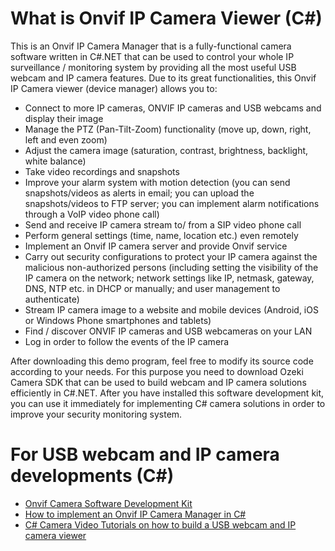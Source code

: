 # What is Onvif IP Camera Viewer (C#) #

This is an Onvif IP Camera Manager that is a fully-functional camera software written in C#.NET that can be used to control your whole IP surveillance / monitoring system by providing all the most useful USB webcam and IP camera features. Due to its great functionalities, this Onvif IP Camera viewer (device manager) allows you to:

* Connect to more IP cameras, ONVIF IP cameras and USB webcams and display their image
* Manage the PTZ (Pan-Tilt-Zoom) functionality (move up, down, right, left and even zoom)
* Adjust the camera image (saturation, contrast, brightness, backlight, white balance)
* Take video recordings and snapshots
* Improve your alarm system with motion detection (you can send snapshots/videos as alerts in email; you can upload the snapshots/videos to FTP server; you can implement alarm notifications through a VoIP video phone call)
* Send and receive IP camera stream to/ from a SIP video phone call
* Perform general settings (time, name, location etc.) even remotely
* Implement an Onvif IP camera server and provide Onvif service
* Carry out security configurations to protect your IP camera against the malicious non-authorized persons (including setting the visibility of the IP camera on the network; network settings like IP, netmask, gateway, DNS, NTP etc. in DHCP or manually; and user management to authenticate)
* Stream IP camera image to a website and mobile devices (Android, iOS or Windows Phone smartphones and tablets)
* Find / discover ONVIF IP cameras and USB webcameras on your LAN
* Log in order to follow the events of the IP camera

After downloading this demo program, feel free to modify its source code according to your needs. For this purpose you need to download Ozeki Camera SDK that can be used to build webcam and IP camera solutions efficiently in C#.NET. After you have installed this software development kit, you can use it immediately for implementing C# camera solutions in order to improve your security monitoring system.

# For USB webcam and IP camera developments (C#) #
* [Onvif Camera Software Development Kit](http://www.camera-sdk.com/)
* [How to implement an Onvif IP Camera Manager in C#](http://www.camera-sdk.com/p_27-onvif-ip-camera-manager-exe-demo-onvif.html)
* [C# Camera Video Tutorials on how to build a USB webcam and IP camera viewer](http://www.camera-sdk.com/p_240-c-camera-video-tutorials-onvif.html)
